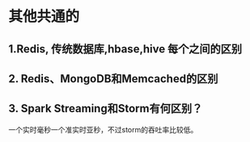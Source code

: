 # 其他共通的

## 1.Redis, 传统数据库,hbase,hive  每个之间的区别

## 2. Redis、MongoDB和Memcached的区别

## 3. Spark Streaming和Storm有何区别？

一个实时毫秒一个准实时亚秒，不过storm的吞吐率比较低。
